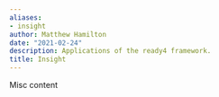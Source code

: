 ```yaml
---
aliases:
- insight
author: Matthew Hamilton
date: "2021-02-24"
description: Applications of the ready4 framework.
title: Insight
---
```


Misc content
